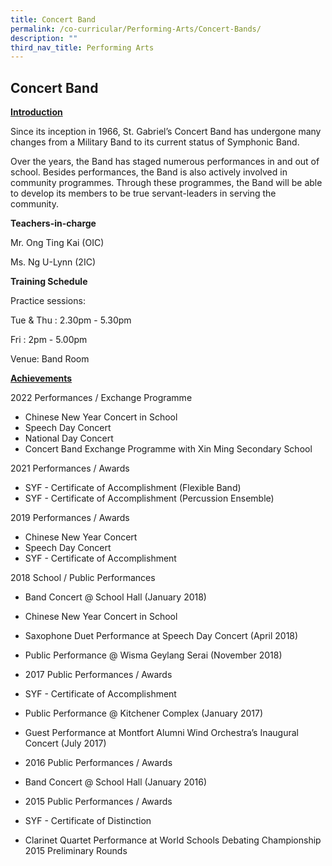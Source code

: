 ```yaml
---
title: Concert Band
permalink: /co-curricular/Performing-Arts/Concert-Bands/
description: ""
third_nav_title: Performing Arts
---
```

## Concert Band

**<u>Introduction</u>**  

Since its inception in 1966, St. Gabriel’s Concert Band has undergone many changes from a Military Band to its current status of Symphonic Band.
  
Over the years, the Band has staged numerous performances in and out of school. Besides performances, the Band is also actively involved in community programmes. Through these programmes, the Band will be able to develop its members to be true servant-leaders in serving the community.  

**Teachers-in-charge**

Mr. Ong Ting Kai (OIC)

Ms. Ng U-Lynn (2IC)

**Training Schedule**

Practice sessions:

Tue & Thu : 2.30pm - 5.30pm

Fri : 2pm - 5.00pm

  

Venue: Band Room

  

**<u>Achievements</u>**

2022 Performances / Exchange Programme

*   Chinese New Year Concert in School
*   Speech Day Concert
*   National Day Concert
*   Concert Band Exchange Programme with Xin Ming Secondary School

2021 Performances / Awards

*   SYF - Certificate of Accomplishment (Flexible Band)
*   SYF - Certificate of Accomplishment (Percussion Ensemble)

2019 Performances / Awards

*   Chinese New Year Concert
*   Speech Day Concert
*   SYF - Certificate of Accomplishment

2018 School / Public Performances

*   Band Concert @ School Hall (January 2018)
*   Chinese New Year Concert in School
*   Saxophone Duet Performance at Speech Day Concert (April 2018)
*   Public Performance @ Wisma Geylang Serai (November 2018)

*   2017 Public Performances / Awards

*   SYF - Certificate of Accomplishment
*   Public Performance @ Kitchener Complex (January 2017)
*   Guest Performance at Montfort Alumni Wind Orchestra’s Inaugural Concert (July 2017)

*   2016 Public Performances / Awards

*   Band Concert @ School Hall (January 2016)

*   2015 Public Performances / Awards

*   SYF - Certificate of Distinction
*   Clarinet Quartet Performance at World Schools Debating Championship 2015 Preliminary Rounds